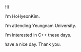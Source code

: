 Hi

I'm HoHyeonKim.

I'm attending Yeungnam University.

I'm interested in C++ these days.

have a nice day. Thank you.



